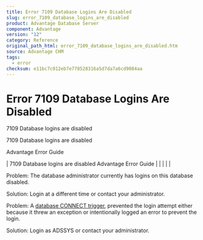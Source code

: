 ```yaml
---
title: Error 7109 Database Logins Are Disabled
slug: error_7109_database_logins_are_disabled
product: Advantage Database Server
component: Advantage
version: "12"
category: Reference
original_path_html: error_7109_database_logins_are_disabled.htm
source: Advantage CHM
tags:
  - error
checksum: e11bc7c012eb7e778528316a5d7da7a6cd9084aa
---
```


# Error 7109 Database Logins Are Disabled

7109 Database logins are disabled

7109 Database logins are disabled

Advantage Error Guide

| 7109 Database logins are disabled  Advantage Error Guide |  |  |  |  |

Problem: The database administrator currently has logins on this database disabled.

Solution: Login at a different time or contact your administrator.

Problem: A [database CONNECT trigger](master_database_triggers.md), prevented the login attempt either because it threw an exception or intentionally logged an error to prevent the login.

Solution: Login as ADSSYS or contact your administrator.
